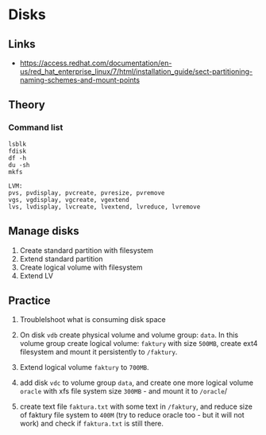 # Disks

## Links
- https://access.redhat.com/documentation/en-us/red_hat_enterprise_linux/7/html/installation_guide/sect-partitioning-naming-schemes-and-mount-points

## Theory

### Command list
```
lsblk
fdisk
df -h
du -sh
mkfs

LVM: 
pvs, pvdisplay, pvcreate, pvresize, pvremove
vgs, vgdisplay, vgcreate, vgextend
lvs, lvdisplay, lvcreate, lvextend, lvreduce, lvremove
```

## Manage disks

1. Create standard partition with filesystem
2. Extend standard partition
3. Create logical volume with filesystem
4. Extend LV

## Practice

1. Troublelshoot what is consuming disk space

2. On disk ``vdb`` create physical volume and volume group: ``data``. In this volume group create logical volume: ``faktury`` with size ``500MB``, create ext4 filesystem and mount it persistently to ``/faktury``.

3. Extend logical volume ``faktury`` to ``700MB``.

4. add disk ``vdc`` to volume group ``data``, and create one more logical volume ``oracle`` with xfs file system size ``300MB`` - and mount it to ``/oracle``/

5. create text file ``faktura.txt`` with some text in ``/faktury``, and reduce size of faktury file system to ``400M`` (try to reduce oracle too - but it will not work) and check if ``faktura.txt`` is still there.
